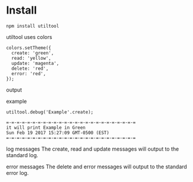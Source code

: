 # Install
```
npm install utiltool
```
utiltool uses colors
```
colors.setTheme({
  create: 'green',
  read: 'yellow',
  update: 'magenta',
  delete: 'red',
  error: 'red',
});
```

output

example
```
utiltool.debug('Example'.create);

=-=-=-=-=-=-=-=-=-=-=-=-=-=-=-=-=-=-=-=-=-=-=-=-=
it will print Example in Green
Sun Feb 19 2017 15:27:09 GMT-0500 (EST)
=-=-=-=-=-=-=-=-=-=-=-=-=-=-=-=-=-=-=-=-=-=-=-=-=
```

log messages
The create, read and update messages will output to the standard log.

error messages
The delete and error messages will output to the standard error log.
